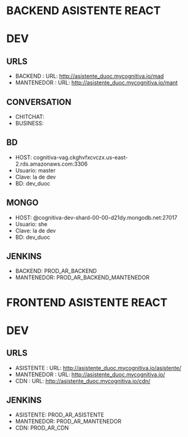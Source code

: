 # BACKEND ASISTENTE REACT
# DEV

## URLS
- BACKEND : URL: http://asistente_duoc.mycognitiva.io/mad
- MANTENEDOR :  URL: http://asistente_duoc.mycognitiva.io/mant

## CONVERSATION
- CHITCHAT: 
- BUSINESS:

## BD 
- HOST: cognitiva-vag.ckghvfxcvczx.us-east-2.rds.amazonaws.com:3306
- Usuario: master
- Clave: la de dev
- BD: dev_duoc

## MONGO 
- HOST: @cognitiva-dev-shard-00-00-d21dy.mongodb.net:27017
- Usuario: she
- Clave: la de dev
- BD: dev_duoc 

## JENKINS 
- BACKEND: PROD_AR_BACKEND
- MANTENEDOR: PROD_AR_BACKEND_MANTENEDOR


# FRONTEND ASISTENTE REACT
# DEV

## URLS
- ASISTENTE : URL: http://asistente_duoc.mycognitiva.io/asistente/
- MANTENEDOR :  URL: http://asistente_duoc.mycognitiva.io/
- CDN :  URL: http://asistente_duoc.mycognitiva.io/cdn/

## JENKINS 
- ASISTENTE: PROD_AR_ASISTENTE
- MANTENEDOR: PROD_AR_MANTENEDOR
- CDN: PROD_AR_CDN
